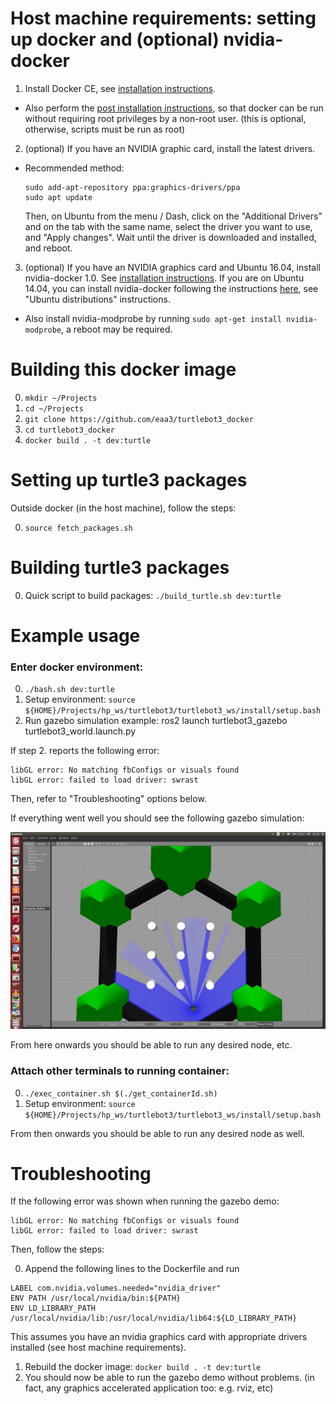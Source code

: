 # Host machine requirements: setting up docker and (optional) nvidia-docker

1. Install Docker CE, see [installation instructions](https://docs.docker.com/engine/installation/).

  * Also perform the [post installation instructions](https://docs.docker.com/engine/installation/linux/linux-postinstall/), so that docker can be run without requiring root privileges by a non-root user. (this is optional, otherwise, scripts must be run as root)
2. (optional) If you have an NVIDIA graphic card, install the latest drivers.
  * Recommended method:

	```
	sudo add-apt-repository ppa:graphics-drivers/ppa
	sudo apt update
	```

	Then, on Ubuntu from the menu / Dash, click on the "Additional Drivers" and on the tab with the same name, select the driver you want to use, and "Apply changes". Wait until the driver is downloaded and installed, and reboot.


3. (optional) If you have an NVIDIA graphics card and Ubuntu 16.04, install nvidia-docker 1.0. See [installation instructions](https://github.com/NVIDIA/nvidia-docker/wiki/Installation-(version-1.0)). If you are on Ubuntu 14.04, you can install nvidia-docker following the instructions [here](https://github.com/NVIDIA/nvidia-docker/tree/1.0), see "Ubuntu distributions" instructions.

  * Also install nvidia-modprobe by running `sudo apt-get install nvidia-modprobe`, a reboot may be required.

# Building this docker image

0. `mkdir ~/Projects`
1. `cd ~/Projects`
1. `git clone https://github.com/eaa3/turtlebot3_docker`
2. `cd turtlebot3_docker`
3. `docker build . -t dev:turtle`

# Setting up turtle3 packages

Outside docker (in the host machine), follow the steps:

0. `source fetch_packages.sh`

# Building turtle3 packages

0. Quick script to build packages: `./build_turtle.sh dev:turtle`

# Example usage


### Enter docker environment:

0. `./bash.sh dev:turtle`
1. Setup environment: `source ${HOME}/Projects/hp_ws/turtlebot3/turtlebot3_ws/install/setup.bash`
2. Run gazebo simulation example: ros2 launch turtlebot3_gazebo turtlebot3_world.launch.py

If step 2. reports the following error:

```
libGL error: No matching fbConfigs or visuals found
libGL error: failed to load driver: swrast
```

Then, refer to "Troubleshooting" options below.

If everything went well you should see the following gazebo simulation:

![alt text](https://raw.githubusercontent.com/eaa3/turtlebot3_docker/master/turtlebot3_ros2_gdemo.png "Gazebo Turtlebot3 Demo")

From here onwards you should be able to run any desired node, etc.

### Attach other terminals to running container:


0. `./exec_container.sh $(./get_containerId.sh)`
1. Setup environment: `source ${HOME}/Projects/hp_ws/turtlebot3/turtlebot3_ws/install/setup.bash`

From then onwards you should be able to run any desired node as well.


# Troubleshooting

If the following error was shown when running the gazebo demo:

```
libGL error: No matching fbConfigs or visuals found
libGL error: failed to load driver: swrast
```

Then, follow the steps:

0. Append the following lines to the Dockerfile and run 

```
LABEL com.nvidia.volumes.needed="nvidia_driver"
ENV PATH /usr/local/nvidia/bin:${PATH}
ENV LD_LIBRARY_PATH /usr/local/nvidia/lib:/usr/local/nvidia/lib64:${LD_LIBRARY_PATH}
```

This assumes you have an nvidia graphics card with appropriate drivers installed (see host machine requirements).

1. Rebuild the docker image: `docker build . -t dev:turtle`
2. You should now be able to run the gazebo demo without problems. (in fact, any graphics accelerated application too: e.g. rviz, etc)